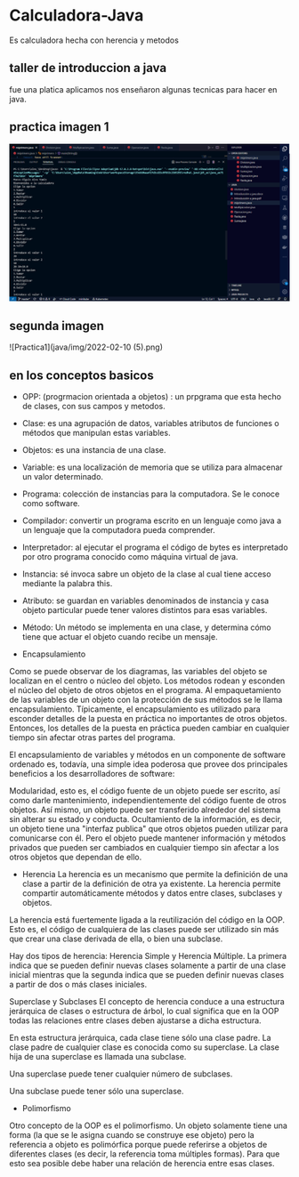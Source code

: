 # Calculadora-Java
 Es calculadora hecha con herencia y metodos


## taller de introduccion a java

fue una platica aplicamos nos enseñaron algunas tecnicas para hacer en java.


 ## practica imagen 1
 
![Practica](java/img/2022-02-10.png)

## segunda imagen 

![Practica1](java/img/2022-02-10 (5).png)
## en los conceptos basicos
- OPP: (progrmacion orientada a objetos) :
un prpgrama que esta hecho de clases, con sus campos y metodos.
- Clase: es una agrupación de datos, variables atributos de funciones o métodos que manipulan estas variables.
- Objetos: es una instancia de una clase.
- Variable: es una localización de memoria que se utiliza para almacenar un valor determinado.
- Programa: colección de instancias para la computadora. Se le conoce como software.
- Compilador: convertir un programa escrito en un lenguaje como java a un lenguaje que la computadora pueda comprender.
- Interpretador: al ejecutar el programa el código de bytes es interpretado por otro programa conocido como máquina virtual de java.
- Instancia: sé invoca sabre un objeto de la clase al cual tiene acceso mediante la palabra this.
- Atributo: se guardan en variables denominados de instancia y casa objeto particular puede tener valores distintos para esas variables.

- Método: Un método se implementa en una clase, y determina cómo tiene que actuar el objeto cuando recibe un mensaje.

- Encapsulamiento

Como se puede observar de los diagramas, las variables del objeto se localizan en el centro o núcleo del objeto. Los métodos rodean y esconden el núcleo del objeto de otros objetos en el programa. Al empaquetamiento de las variables de un objeto con la protección de sus métodos se le llama encapsulamiento. Típicamente, el encapsulamiento es utilizado para esconder detalles de la puesta en práctica no importantes de otros objetos. Entonces, los detalles de la puesta en práctica pueden cambiar en cualquier tiempo sin afectar otras partes del programa.

El encapsulamiento de variables y métodos en un componente de software ordenado es, todavía, una simple idea poderosa que provee dos principales beneficios a los desarrolladores de software:

Modularidad, esto es, el código fuente de un objeto puede ser escrito, así como darle mantenimiento, independientemente del código fuente de otros objetos. Así mismo, un objeto puede ser transferido alrededor del sistema sin alterar su estado y conducta.
Ocultamiento de la información, es decir, un objeto tiene una "interfaz publica" que otros objetos pueden utilizar para comunicarse con él. Pero el objeto puede mantener información y métodos privados que pueden ser cambiados en cualquier tiempo sin afectar a los otros objetos que dependan de ello.

- Herencia
La herencia es un mecanismo que permite la definición de una clase a partir de la definición de otra ya existente. La herencia permite compartir automáticamente métodos y datos entre clases, subclases y objetos.

La herencia está fuertemente ligada a la reutilización del código en la OOP. Esto es, el código de cualquiera de las clases puede ser utilizado sin más que crear una clase derivada de ella, o bien una subclase.

Hay dos tipos de herencia: Herencia Simple y Herencia Múltiple. La primera indica que se pueden definir nuevas clases solamente a partir de una clase inicial mientras que la segunda indica que se pueden definir nuevas clases a partir de dos o más clases iniciales.

Superclase y Subclases
El concepto de herencia conduce a una estructura jerárquica de clases o estructura de árbol, lo cual significa que en la OOP todas las relaciones entre clases deben ajustarse a dicha estructura.

En esta estructura jerárquica, cada clase tiene sólo una clase padre. La clase padre de cualquier clase es conocida como su superclase. La clase hija de una superclase es llamada una subclase.

Una superclase puede tener cualquier número de subclases.

Una subclase puede tener sólo una superclase.

- Polimorfismo

Otro concepto de la OOP es el polimorfismo. Un objeto solamente tiene una forma (la que se le asigna cuando se construye ese objeto) pero la referencia a objeto es polimórfica porque puede referirse a objetos de diferentes clases (es decir, la referencia toma múltiples formas). Para que esto sea posible debe haber una relación de herencia entre esas clases.


